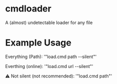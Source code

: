 # cmdloader


A (almost) undetectable loader for any file



# Example Usage
Everything (Path):
'"load.cmd path --silent"'

Everthing (online):
'"load.cmd url --silent"'

⚠️ Not silent (not recommended):
'"load.cmd path"'
